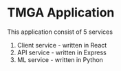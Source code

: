 # TMGA Application

This application consist of 5 services

1. Client service - written in React
2. API service - written in Express
3. ML service - written in Python